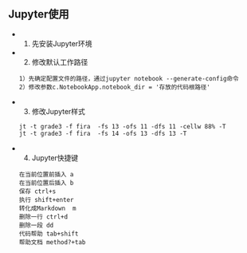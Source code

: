 

## Jupyter使用

* 1. 先安装Jupyter环境
* 2. 修改默认工作路径
```
   1）先确定配置文件的路径，通过jupyter notebook --generate-config命令
   2）修改参数c.NotebookApp.notebook_dir = '存放的代码根路径'
```
* 3. 修改Jupyter样式
```
   jt -t grade3 -f fira  -fs 13 -ofs 11 -dfs 11 -cellw 88% -T
   jt -t grade3 -f fira  -fs 14 -ofs 13 -dfs 13 -T
```   


* 4. Jupyter快捷键
```
   在当前位置前插入 a
   在当前位置后插入 b
   保存 ctrl+s
   执行 shift+enter
   转化成Markdown  m
   删除一行 ctrl+d
   删除一段 dd
   代码帮助 tab+shift
   帮助文档 method?+tab
```
